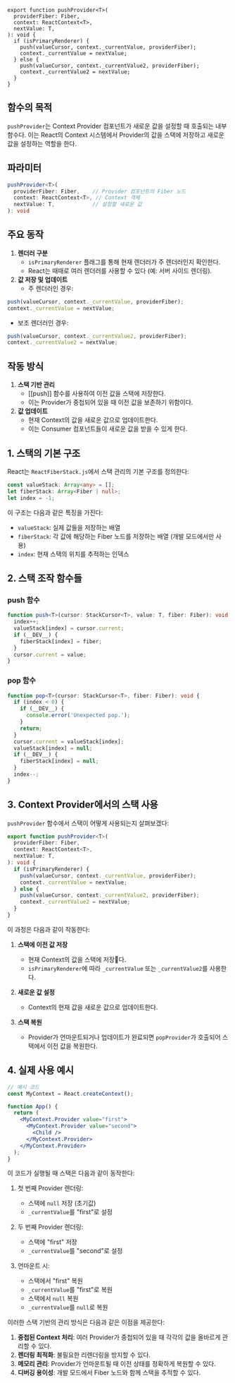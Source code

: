 ```tsx
export function pushProvider<T>(
  providerFiber: Fiber,
  context: ReactContext<T>,
  nextValue: T,
): void {
  if (isPrimaryRenderer) {
    push(valueCursor, context._currentValue, providerFiber);
    context._currentValue = nextValue;
  } else {
    push(valueCursor, context._currentValue2, providerFiber);
    context._currentValue2 = nextValue;
  }
}
```
## 함수의 목적
`pushProvider`는 Context Provider 컴포넌트가 새로운 값을 설정할 때 호출되는 내부 함수다. 이는 React의 Context 시스템에서 Provider의 값을 스택에 저장하고 새로운 값을 설정하는 역할을 한다.
## 파라미터
```typescript
pushProvider<T>(
  providerFiber: Fiber,    // Provider 컴포넌트의 Fiber 노드
  context: ReactContext<T>, // Context 객체
  nextValue: T,            // 설정할 새로운 값
): void
```
## 주요 동작
1. **렌더러 구분**
   - `isPrimaryRenderer` 플래그를 통해 현재 렌더러가 주 렌더러인지 확인한다.
   - React는 때때로 여러 렌더러를 사용할 수 있다 (예: 서버 사이드 렌더링).
2. **값 저장 및 업데이트**
   - 주 렌더러인 경우:
```typescript
push(valueCursor, context._currentValue, providerFiber);
context._currentValue = nextValue;
```
   - 보조 렌더러인 경우:
```typescript
push(valueCursor, context._currentValue2, providerFiber);
context._currentValue2 = nextValue;
```
## 작동 방식
1. **스택 기반 관리**
   - [[push]] 함수를 사용하여 이전 값을 스택에 저장한다.
   - 이는 Provider가 중첩되어 있을 때 이전 값을 보존하기 위함이다.
2. **값 업데이트**
   - 현재 Context의 값을 새로운 값으로 업데이트한다.
   - 이는 Consumer 컴포넌트들이 새로운 값을 받을 수 있게 한다.
## 1. 스택의 기본 구조

React는 `ReactFiberStack.js`에서 스택 관리의 기본 구조를 정의한다:

```typescript
const valueStack: Array<any> = [];
let fiberStack: Array<Fiber | null>;
let index = -1;
```

이 구조는 다음과 같은 특징을 가진다:
- `valueStack`: 실제 값들을 저장하는 배열
- `fiberStack`: 각 값에 해당하는 Fiber 노드를 저장하는 배열 (개발 모드에서만 사용)
- `index`: 현재 스택의 위치를 추적하는 인덱스
## 2. 스택 조작 함수들
### push 함수
```typescript
function push<T>(cursor: StackCursor<T>, value: T, fiber: Fiber): void {
  index++;
  valueStack[index] = cursor.current;
  if (__DEV__) {
    fiberStack[index] = fiber;
  }
  cursor.current = value;
}
```
### pop 함수
```typescript
function pop<T>(cursor: StackCursor<T>, fiber: Fiber): void {
  if (index < 0) {
    if (__DEV__) {
      console.error('Unexpected pop.');
    }
    return;
  }
  cursor.current = valueStack[index];
  valueStack[index] = null;
  if (__DEV__) {
    fiberStack[index] = null;
  }
  index--;
}
```
## 3. Context Provider에서의 스택 사용
`pushProvider` 함수에서 스택이 어떻게 사용되는지 살펴보겠다:
```typescript
export function pushProvider<T>(
  providerFiber: Fiber,
  context: ReactContext<T>,
  nextValue: T,
): void {
  if (isPrimaryRenderer) {
    push(valueCursor, context._currentValue, providerFiber);
    context._currentValue = nextValue;
  } else {
    push(valueCursor, context._currentValue2, providerFiber);
    context._currentValue2 = nextValue;
  }
}
```

이 과정은 다음과 같이 작동한다:
1. **스택에 이전 값 저장**
   - 현재 Context의 값을 스택에 저장다.
   - `isPrimaryRenderer`에 따라 `_currentValue` 또는 `_currentValue2`를 사용한다.

2. **새로운 값 설정**
   - Context의 현재 값을 새로운 값으로 업데이트한다.

3. **스택 복원**
   - Provider가 언마운트되거나 업데이트가 완료되면 `popProvider`가 호출되어 스택에서 이전 값을 복원한다.

## 4. 실제 사용 예시
```jsx
// 예시 코드
const MyContext = React.createContext();

function App() {
  return (
    <MyContext.Provider value="first">
      <MyContext.Provider value="second">
        <Child />
      </MyContext.Provider>
    </MyContext.Provider>
  );
}
```

이 코드가 실행될 때 스택은 다음과 같이 동작한다:

1. 첫 번째 Provider 렌더링:
   - 스택에 `null` 저장 (초기값)
   - `_currentValue`를 "first"로 설정

2. 두 번째 Provider 렌더링:
   - 스택에 "first" 저장
   - `_currentValue`를 "second"로 설정

3. 언마운트 시:
   - 스택에서 "first" 복원
   - `_currentValue`를 "first"로 복원
   - 스택에서 `null` 복원
   - `_currentValue`를 `null`로 복원

이러한 스택 기반의 관리 방식은 다음과 같은 이점을 제공한다:

1. **중첩된 Context 처리**: 여러 Provider가 중첩되어 있을 때 각각의 값을 올바르게 관리할 수 있다.
2. **렌더링 최적화**: 불필요한 리렌더링을 방지할 수 있다.
3. **메모리 관리**: Provider가 언마운트될 때 이전 상태를 정확하게 복원할 수 있다.
4. **디버깅 용이성**: 개발 모드에서 Fiber 노드와 함께 스택을 추적할 수 있다.
